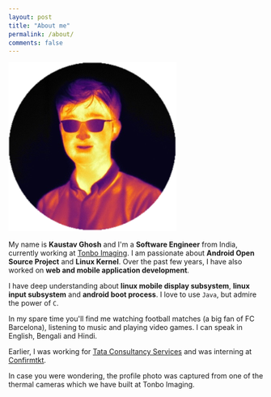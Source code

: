 ```yaml
---
layout: post
title: "About me"
permalink: /about/
comments: false
---
```


![About image](/assets/profile.png "Kaustav Ghosh")

<div class="social-media">
    <a href="https://github.com/ikaustav" target="_blank" class="fa fa-github"></a>
    <a href="https://www.linkedin.com/in/kaustav28" target="_blank" class="fa fa-linkedin"></a>
</div>

My name is **Kaustav Ghosh** and I'm a **Software Engineer** from India, currently working at [Tonbo Imaging](https://tonboimaging.com). I am passionate about **Android Open Source Project** and **Linux Kernel**. Over the past few years, I have also worked on **web and mobile application development**. 

I have deep understanding about **linux mobile display subsystem**, **linux input subsystem** and **android boot process**. I love to use `Java`, but admire the power of `C`.

In my spare time you'll find me watching football matches (a big fan of FC Barcelona), listening to music and playing video games. I can speak in English, Bengali and Hindi.

Earlier, I was working for [Tata Consultancy Services](https://www.tcs.com/) and was interning at [Confirmtkt](https://www.confirmtkt.com/). 

In case you were wondering, the profile photo was captured from one of the thermal cameras which we have built at Tonbo Imaging.
